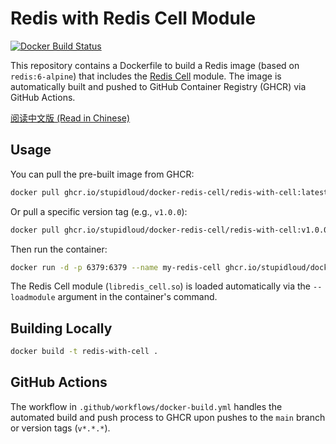 # Redis with Redis Cell Module

[![Docker Build Status](https://github.com/stupidloud/docker-redis-cell/actions/workflows/docker-build.yml/badge.svg)](https://github.com/stupidloud/docker-redis-cell/actions/workflows/docker-build.yml)

This repository contains a Dockerfile to build a Redis image (based on `redis:6-alpine`) that includes the [Redis Cell](https://github.com/brandur/redis-cell) module. The image is automatically built and pushed to GitHub Container Registry (GHCR) via GitHub Actions.

[阅读中文版 (Read in Chinese)](README.zh-CN.md)

## Usage

You can pull the pre-built image from GHCR:

```bash
docker pull ghcr.io/stupidloud/docker-redis-cell/redis-with-cell:latest
```

Or pull a specific version tag (e.g., `v1.0.0`):

```bash
docker pull ghcr.io/stupidloud/docker-redis-cell/redis-with-cell:v1.0.0
```

Then run the container:

```bash
docker run -d -p 6379:6379 --name my-redis-cell ghcr.io/stupidloud/docker-redis-cell/redis-with-cell:latest
```

The Redis Cell module (`libredis_cell.so`) is loaded automatically via the `--loadmodule` argument in the container's command.

## Building Locally

```bash
docker build -t redis-with-cell .
```

## GitHub Actions

The workflow in `.github/workflows/docker-build.yml` handles the automated build and push process to GHCR upon pushes to the `main` branch or version tags (`v*.*.*`).